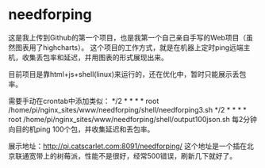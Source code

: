 # needforping
这是我上传到Github的第一个项目，也是我第一个自己亲自手写的Web项目（虽然图表用了highcharts）。
这个项目的工作方式，就是在机器上定时ping远端主机，收集丢包率和延迟，并用图表的形式展现出来。

目前项目是靠html+js+shell(linux)来运行的，还在优化中，暂时只能展示丢包率。





需要手动在crontab中添加类似：
*/2 *   * * *   root    /home/pi/nginx_sites/www/needforping/shell/needforping3.sh 
*/2 *   * * *   root    /home/pi/nginx_sites/www/needforping/shell/output100json.sh
每2分钟向目的机ping 100个包，并收集延迟和丢包率。


展示地址：http://pi.catscarlet.com:8091/needforping/
这个地址是一个插在北京联通宽带上的树莓派，性能不是很好，经常500错误，刷新几下就好了。


